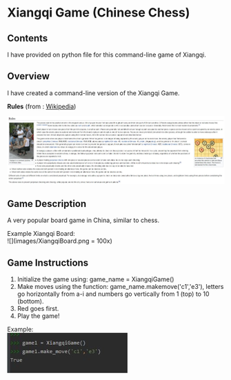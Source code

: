 # Xiangqi Game (Chinese Chess)   

## Contents  
I have provided on python file for this command-line game of Xiangqi.  

## Overview  
I have created a command-line version of the Xiangqi Game.  

**Rules** (from : [Wikipedia](https://en.wikipedia.org/wiki/Xiangqi))  

![](images/Rules.JPG)  


## Game Description  

A very popular board game in China, similar to chess.  

Example Xiangqi Board:  
![](images/XiangqiBoard.png = 100x)  



## Game Instructions   

1. Initialize the game using: game_name = XiangqiGame()  
2. Make moves using the function: game_name.makemove('c1','e3'), letters go horizontally from a-i and numbers go vertically from 1 (top) to 10 (bottom).  
3. Red goes first.  
4. Play the game!  

Example:  
![](images/example_move.JPG)  